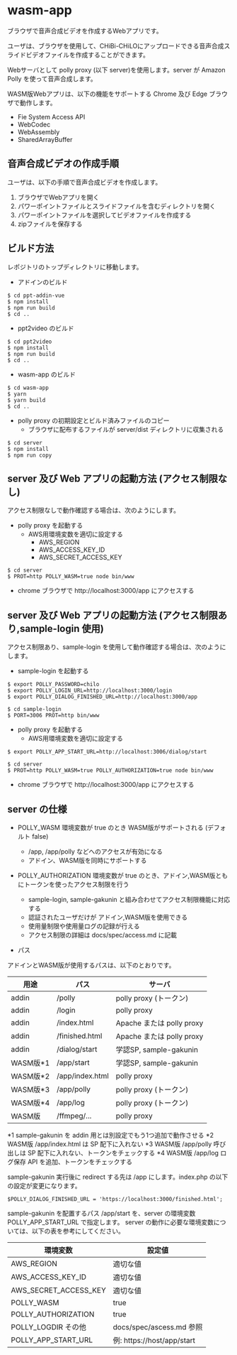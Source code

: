 # wasm-app

ブラウザで音声合成ビデオを作成するWebアプリです。

ユーザは、ブラウザを使用して、CHiBi-CHiLOにアップロードできる音声合成スライドビデオファイルを作成することができます。

Webサーバとして polly proxy (以下 server)を使用します。server が Amazon Polly を使って音声合成します。

WASM版Webアプリは、以下の機能をサポートする Chrome 及び Edge ブラウザで動作します。

- Fie System Access API
- WebCodec
- WebAssembly
- SharedArrayBuffer

## 音声合成ビデオの作成手順

ユーザは、以下の手順で音声合成ビデオを作成します。

1. ブラウザでWebアプリを開く
2. パワーポイントファイルとスライドファイルを含むディレクトリを開く
3. パワーポイントファイルを選択してビデオファイルを作成する
4. zipファイルを保存する

## ビルド方法

レポジトリのトップディレクトリに移動します。

- アドインのビルド

```
$ cd ppt-addin-vue
$ npm install
$ npm run build
$ cd ..
```

- ppt2video のビルド

```
$ cd ppt2video
$ npm install
$ npm run build
$ cd ..
```

- wasm-app のビルド

```
$ cd wasm-app
$ yarn
$ yarn build
$ cd ..
```

- polly proxy の初期設定とビルド済みファイルのコピー
  - ブラウザに配布するファイルが server/dist ディレクトリに収集される

```
$ cd server
$ npm install
$ npm run copy
```

## server 及び Web アプリの起動方法 (アクセス制限なし)

アクセス制限なしで動作確認する場合は、次のようにします。

- polly proxy を起動する
  - AWS用環境変数を適切に設定する
    - AWS_REGION
    - AWS_ACCESS_KEY_ID
    - AWS_SECRET_ACCESS_KEY

```
$ cd server
$ PROT=http POLLY_WASM=true node bin/www
```

- chrome ブラウザで http://localhost:3000/app にアクセスする

## server 及び Web アプリの起動方法 (アクセス制限あり,sample-login 使用)

アクセス制限あり、sample-login を使用して動作確認する場合は、次のようにします。

- sample-login を起動する

```
$ export POLLY_PASSWORD=chilo
$ export POLLY_LOGIN_URL=http://localhost:3000/login
$ export POLLY_DIALOG_FINISHED_URL=http://localhost:3000/app

$ cd sample-login
$ PORT=3006 PROT=http bin/www
```

- polly proxy を起動する
  - AWS用環境変数を適切に設定する

```
$ export POLLY_APP_START_URL=http://localhost:3006/dialog/start

$ cd server
$ PROT=http POLLY_WASM=true POLLY_AUTHORIZATION=true node bin/www
```

- chrome ブラウザで http://localhost:3000/app にアクセスする

## server の仕様

- POLLY_WASM 環境変数が true のとき WASM版がサポートされる (デフォルト false)
  - /app, /app/polly などへのアクセスが有効になる
  - アドイン、WASM版を同時にサポートする

- POLLY_AUTHORIZATION 環境変数が true のとき、アドイン,WASM版ともにトークンを使ったアクセス制限を行う
  - sample-login, sample-gakunin と組み合わせてアクセス制限機能に対応する
  - 認証されたユーザだけが アドイン,WASM版を使用できる
  - 使用量制限や使用量ログの記録が行える
  - アクセス制限の詳細は docs/spec/access.md に記載

- パス

アドインとWASM版が使用するパスは、以下のとおりです。

|用途      |パス              |サーバ |
|----------|------------------|------------------------- |
|addin     |/polly            |polly proxy (トークン) |
|addin     |/login            |polly proxy |
|addin     |/index.html       |Apache または polly proxy |
|addin     |/finished.html    |Apache または polly proxy |
|addin     |/dialog/start     |学認SP, sample-gakunin    |
|WASM版*1  |/app/start        |学認SP, sample-gakunin    |
|WASM版*2  |/app/index.html   |polly proxy |
|WASM版*3  |/app/polly        |polly proxy (トークン) |
|WASM版*4  |/app/log          |polly proxy (トークン) |
|WASM版    |/ffmpeg/...       |polly proxy |

*1 sample-gakunin を addin 用とは別設定でもう1つ追加で動作させる
*2 WASM版 /app/index.html は SP 配下に入れない
*3 WASM版 /app/polly 呼び出しは SP 配下に入れない、トークンをチェックする
*4 WASM版 /app/log ログ保存 API を追加、トークンをチェックする

sample-gakunin 実行後に redirect する先は /app にします。index.php の以下の設定が変更になります。

```
$POLLY_DIALOG_FINISHED_URL = 'https://localhost:3000/finished.html';
```

sample-gakunin を配置するパス /app/start を、server の環境変数 POLLY_APP_START_URL で指定します。
server の動作に必要な環境変数については、以下の表を参考にしてください。

| 環境変数              | 設定値 |
|-----------------------|--------|
| AWS_REGION            | 適切な値 |
| AWS_ACCESS_KEY_ID     | 適切な値 |
| AWS_SECRET_ACCESS_KEY | 適切な値 |
| POLLY_WASM            | true |
| POLLY_AUTHORIZATION   | true |
| POLLY_LOGDIR その他   | docs/spec/ascess.md 参照 |
| POLLY_APP_START_URL   | 例: https://host/app/start |
